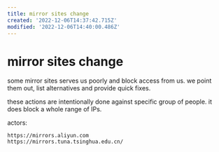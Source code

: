 ```yaml
---
title: mirror sites change
created: '2022-12-06T14:37:42.715Z'
modified: '2022-12-06T14:40:00.486Z'
---
```


# mirror sites change

some mirror sites serves us poorly and block access from us. we point them out, list alternatives and provide quick fixes.

these actions are intentionally done against specific group of people. it does block a whole range of IPs.

actors:

```
https://mirrors.aliyun.com
https://mirrors.tuna.tsinghua.edu.cn/

```
